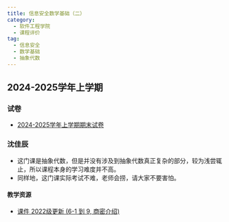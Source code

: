 ```yaml
---
title: 信息安全数学基础（二）
category:
  - 软件工程学院
  - 课程评价
tag:
  - 信息安全
  - 数学基础
  - 抽象代数
---
```

## 2024-2025学年上学期

### 试卷

- [2024-2025学年上学期期末试卷](https://courses.ecnu.vanillaaaa.org/courses/软件工程学院/信息安全数学基础（二）/2024-2025学年上学期期末_含答案.html)

### 沈佳辰

- 这门课是抽象代数，但是并没有涉及到抽象代数真正复杂的部分，较为浅尝辄止，所以课程本身的学习难度并不高。
- 同样地，这门课实际考试不难，老师会捞，请大家不要害怕。

#### 教学资源

- [课件 2022级更新 (6-1 到 9, 商密介绍)](https://drive.vanillaaaa.org/SharedCourses/%E8%BD%AF%E4%BB%B6%E5%B7%A5%E7%A8%8B%E5%AD%A6%E9%99%A2/%E4%BF%A1%E6%81%AF%E5%AE%89%E5%85%A8%E6%95%B0%E5%AD%A6%E5%9F%BA%E7%A1%80/2022%E7%BA%A7)
